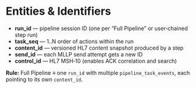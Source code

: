 # Entities & Identifiers

- **run_id** — pipeline session ID (one per “Full Pipeline” or user‑chained step run)
- **task_seq** — 1..N order of actions within the run
- **content_id** — versioned HL7 content snapshot produced by a step
- **send_id** — each MLLP send attempt gets a new ID
- **control_id** — HL7 MSH‑10 (enables ACK correlation and search)

**Rule:** Full Pipeline ≡ one `run_id` with multiple `pipeline_task_events`, each pointing to its own `content_id`.
